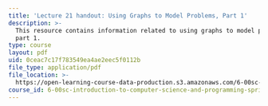 ```yaml
---
title: 'Lecture 21 handout: Using Graphs to Model Problems, Part 1'
description: >-
  This resource contains information related to using graphs to model problems,
  part 1.
type: course
layout: pdf
uid: 0ceac7c17f783549ea4ae2eec5f0112b
file_type: application/pdf
file_location: >-
  https://open-learning-course-data-production.s3.amazonaws.com/6-00sc-introduction-to-computer-science-and-programming-spring-2011/0ceac7c17f783549ea4ae2eec5f0112b_MIT6_00SCS11_lec21.pdf
course_id: 6-00sc-introduction-to-computer-science-and-programming-spring-2011
---
```

